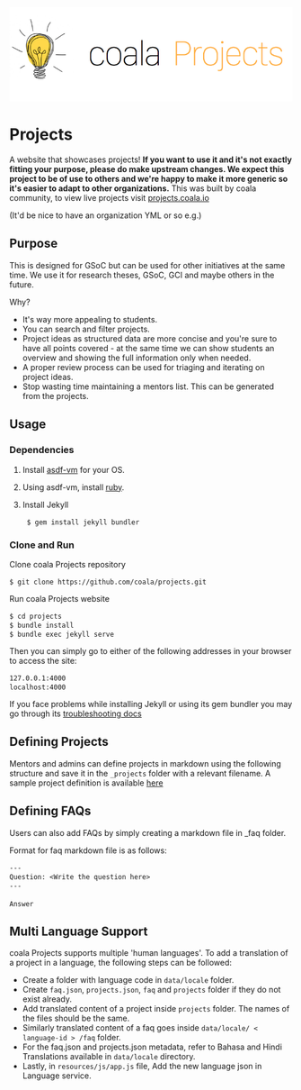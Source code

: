 ![image](./screenshots/header.png)

# Projects

A website that showcases projects! **If you want to use it and it's not exactly
fitting your purpose, please do make upstream changes. We expect this project
to be of use to others and we're happy to make it more generic so it's easier
to adapt to other organizations.** This was built by coala community, to view
live projects visit [projects.coala.io](https://projects.coala.io)

(It'd be nice to have an organization YML or so e.g.)

## Purpose

This is designed for GSoC but can be used for other initiatives at the same
time. We use it for research theses, GSoC, GCI and maybe others in the future.

Why?

- It's way more appealing to students.
- You can search and filter projects.
- Project ideas as structured data are more concise and you're sure to have all
  points covered - at the same time we can show students an overview and showing
  the full information only when needed.
- A proper review process can be used for triaging and iterating on project
  ideas.
- Stop wasting time maintaining a mentors list. This can be generated from the
  projects.

## Usage

### Dependencies

1. Install [asdf-vm](https://asdf-vm.github.io/asdf/#/core-manage-asdf-vm) for your OS.
2. Using asdf-vm, install [ruby](https://github.com/asdf-vm/asdf-ruby).
3. Install Jekyll

        $ gem install jekyll bundler

### Clone and Run

Clone coala Projects repository

    $ git clone https://github.com/coala/projects.git

Run coala Projects website

    $ cd projects
    $ bundle install
    $ bundle exec jekyll serve

Then you can simply go to either of the following addresses in your browser to access the site:

    127.0.0.1:4000
    localhost:4000

If you face problems while installing Jekyll or using its gem bundler you may go through its [troubleshooting docs](https://jekyllrb.com/docs/troubleshooting/)

## Defining Projects

Mentors and admins can define projects in markdown using the following structure and save it in the ``_projects`` folder with a relevant filename.
A sample project definition is available [here](https://github.com/coala/projects/blob/master/_projects/example.md)

## Defining FAQs

Users can also add FAQs by simply creating a markdown file in _faq folder.

Format for faq markdown file is as follows:
```
---
Question: <Write the question here>
---

Answer
```

## Multi Language Support

coala Projects supports multiple 'human languages'. To add a translation of a project
in a language, the following steps can be followed:

- Create a folder with language code in ```data/locale``` folder.
- Create ```faq.json```, ```projects.json```, ```faq``` and ```projects``` folder
if they do not exist already.
- Add translated content of a project inside ```projects``` folder. The names of the
files should be the same.
- Similarly translated content of a faq goes inside ```data/locale/ < language-id > /faq```
folder.
- For the faq.json and projects.json metadata, refer to Bahasa and Hindi
Translations available in ```data/locale``` directory.
- Lastly, in ```resources/js/app.js``` file, Add the new language json in Language service.
